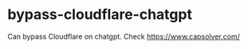 # bypass-cloudflare-chatgpt
Can bypass Cloudflare on chatgpt. Check https://www.capsolver.com/ 
                                                                                                                                                                                                  